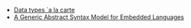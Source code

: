 - [Data types `a la carte](https://www.cs.ru.nl/~W.Swierstra/Publications/DataTypesALaCarte.pdf)
- [A Generic Abstract Syntax Model for Embedded Languages](https://emilaxelsson.github.io/documents/axelsson2012generic.pdf)
